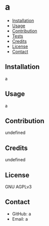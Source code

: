 # a

  * [Installation](#installation)
  * [Usage](#usage)
  * [Contribution](#contribution)
  * [Tests](#tests)
  * [Credits](#credits)
  * [License](#license)
  * [Contact](#contact)
  
  ## Installation
  a
  
  ## Usage
  a
  
  ## Contribution
  undefined
  
  ## Credits
  undefined
  
  ## License
  GNU AGPLv3
  
  ## Contact
  * GitHub: a
  * Email: a
  
